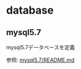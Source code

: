 # database
## mysql5.7
mysql5.7データベースを定義

参照: [mysql5.7/README.md](https://github.com/monjara/database/tree/master/mysql5.7)


